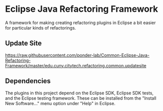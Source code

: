 # Eclipse Java Refactoring Framework

A framework for making creating refactoring plugins in Eclipse a bit easier for particular kinds of refactorings.

## Update Site
https://raw.githubusercontent.com/ponder-lab/Common-Eclipse-Java-Refactoring-Framework/master/edu.cuny.citytech.refactoring.common.updatesite

## Dependencies
The plugins in this project depend on the Eclipse SDK, Eclipse SDK tests, and the Eclipse testing framework. These can be installed from the "Install New Software..." menu option under "Help" in Eclipse.
